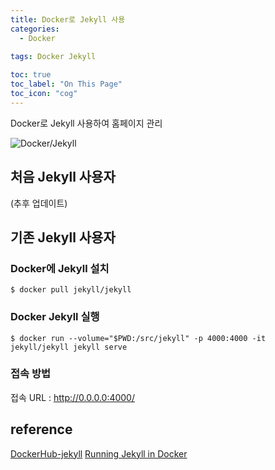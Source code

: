 ```yaml
---
title: Docker로 Jekyll 사용
categories:
  - Docker
  
tags: Docker Jekyll

toc: true
toc_label: "On This Page"
toc_icon: "cog"
---
```


Docker로 Jekyll 사용하여 홈페이지 관리

![Docker/Jekyll](https://i.imgur.com/fpPqT7O.png)

## 처음 Jekyll 사용자
(추후 업데이트)

## 기존 Jekyll 사용자

### Docker에 Jekyll 설치
```shell
$ docker pull jekyll/jekyll
```

### Docker Jekyll 실행
```shell
$ docker run --volume="$PWD:/src/jekyll" -p 4000:4000 -it jekyll/jekyll jekyll serve
```

### 접속 방법
접속 URL : http://0.0.0.0:4000/

## reference
[DockerHub-jekyll](https://hub.docker.com/r/jekyll/jekyll/)
[Running Jekyll in Docker](https://ddewaele.github.io/running-jekyll-in-docker/)